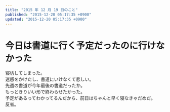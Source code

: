 ```yaml
---
title: "2015 年 12 月 19 日のこと"
published: "2015-12-20 05:17:35 +0900"
updated: "2015-12-20 05:17:35 +0900"
---
```


# 今日は書道に行く予定だったのに行けなかった

寝坊してしまった。  
迷惑をかけたし、書道にいけなくて悲しい。  
先週の書道が今年最後の書道だったか。  
もっときりいい形で終わらせたかった。  
予定があるってわかってるんだから、前日はちゃんと早く寝なきゃだめだ。  
反省。
